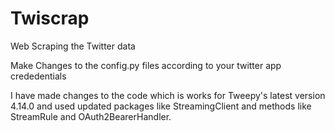 # Twiscrap
Web Scraping the Twitter data

Make Changes to the config.py files according to your twitter app crededentials

I have made changes to the code which is works for Tweepy's latest version 4.14.0 and used updated packages like StreamingClient and methods like StreamRule and OAuth2BearerHandler.
